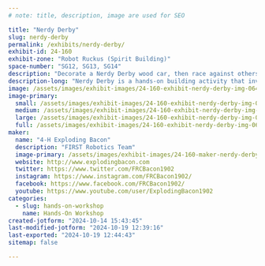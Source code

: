 ```yaml
---
# note: title, description, image are used for SEO

title: "Nerdy Derby"
slug: nerdy-derby
permalink: /exhibits/nerdy-derby/
exhibit-id: 24-160
exhibit-zone: "Robot Ruckus (Spirit Building)"
space-number: "SG12, SG13, SG14"
description: "Decorate a Nerdy Derby wood car, then race against others down the wooden track! "
description-long: "Nerdy Derby is a hands-on building activity that invites you to assemble (and decorate) a small wooden car and then race it down one of our tracks. Kids (and adults) get to use hammers and glue guns to build their cars and make them look awesome. "
image: /assets/images/exhibit-images/24-160-exhibit-nerdy-derby-img-0640-large.jpg
image-primary: 
  small: /assets/images/exhibit-images/24-160-exhibit-nerdy-derby-img-0640-small.jpg
  medium: /assets/images/exhibit-images/24-160-exhibit-nerdy-derby-img-0640-medium.jpg
  large: /assets/images/exhibit-images/24-160-exhibit-nerdy-derby-img-0640-large.jpg
  full: /assets/images/exhibit-images/24-160-exhibit-nerdy-derby-img-0640-full.jpg
maker: 
  name: "4-H Exploding Bacon"
  description: "FIRST Robotics Team"
  image-primary: /assets/images/exhibit-images/24-160-maker-nerdy-derby-official-1902-logo-cfl-trans-wo-web-medium.png
  website: http://www.explodingbacon.com
  twitter: https://www.twitter.com/FRCBacon1902
  instagram: https://www.instagram.com/FRCBacon1902/
  facebook: https://www.facebook.com/FRCBacon1902/
  youtube: https://www.youtube.com/user/ExplodingBacon1902
categories: 
  - slug: hands-on-workshop
    name: Hands-On Workshop
created-jotform: "2024-10-14 15:43:45"
last-modified-jotform: "2024-10-19 12:39:16"
last-exported: "2024-10-19 12:44:43"
sitemap: false

---
```

